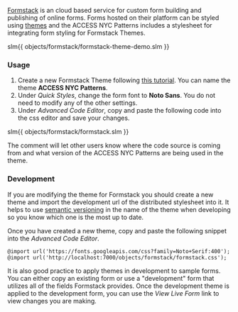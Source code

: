 [Formstack](https://www.formstack.com) is an cloud based service for custom form building and publishing of online forms. Forms hosted on their platform can be styled using [themes](https://www.formstack.com/features/themes-css) and the ACCESS NYC Patterns includes a stylesheet for integrating form styling for Formstack Themes.

slm{{ objects/formstack/formstack-theme-demo.slm }}

### Usage

1. Create a new Formstack Theme following [this tutorial](https://help.formstack.com/hc/en-us/articles/360019204492-Themes). You can name the theme **ACCESS NYC Patterns**.
1. Under *Quick Styles*, change the form font to **Noto Sans**. You do not need to modify any of the other settings.
1. Under *Advanced Code Editor*, copy and paste the following code into the css editor and save your changes.

slm{{ objects/formstack/formstack.slm }}

The comment will let other users know where the code source is coming from and what version of the ACCESS NYC Patterns are being used in the theme.

### Development

If you are modifying the theme for Formstack you should create a new theme and import the development url of the distributed stylesheet into it. It helps to use [semantic versioning](https://semver.org) in the name of the theme when developing so you know which one is the most up to date.

Once you have created a new theme, copy and paste the following snippet into the *Advanced Code Editor*.

    @import url('https://fonts.googleapis.com/css?family=Noto+Serif:400');
    @import url('http://localhost:7000/objects/formstack/formstack.css');

It is also good practice to apply themes in development to sample forms. You can either copy an existing form or use a "development" form that utilizes all of the fields Formstack provides. Once the development theme is applied to the development form, you can use the *View Live Form* link to view changes you are making.